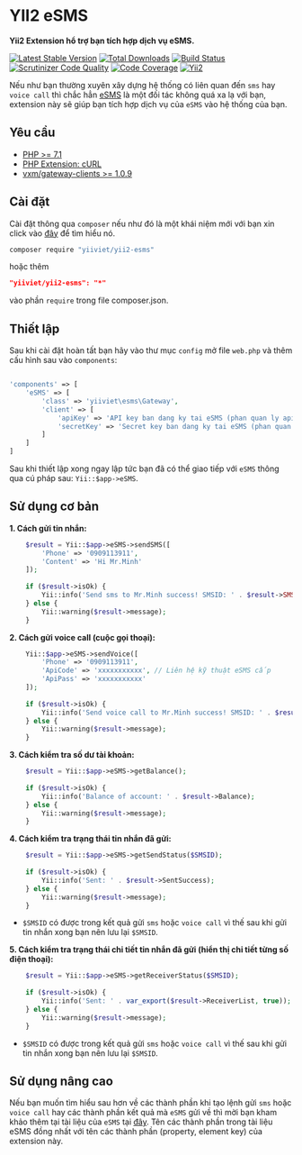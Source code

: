 # YII2 eSMS
**Yii2 Extension hổ trợ bạn tích hợp dịch vụ eSMS.**

[![Latest Stable Version](https://poser.pugx.org/yiiviet/yii2-esms/v/stable)](https://packagist.org/packages/yiiviet/yii2-esms)
[![Total Downloads](https://poser.pugx.org/yiiviet/yii2-esms/downloads)](https://packagist.org/packages/yiiviet/yii2-esms)
[![Build Status](https://travis-ci.org/yiiviet/yii2-esms.svg?branch=master)](https://travis-ci.org/yiiviet/yii2-esms)
[![Scrutinizer Code Quality](https://scrutinizer-ci.com/g/yiiviet/yii2-esms/badges/quality-score.png?b=master)](https://scrutinizer-ci.com/g/yiiviet/yii2-esms/?branch=master)
[![Code Coverage](https://scrutinizer-ci.com/g/yiiviet/yii2-esms/badges/coverage.png?b=master)](https://scrutinizer-ci.com/g/yiiviet/yii2-esms/?branch=master)
[![Yii2](https://img.shields.io/badge/Powered_by-Yii_Framework-green.svg?style=flat)](http://www.yiiframework.com/)

Nếu như bạn thường xuyên xây dựng hệ thống có liên quan đến `sms` hay `voice call` thì chắc hẳn
[eSMS](http://esms.vn) là một đối tác không quá xa lạ với bạn, extension này sẽ giúp bạn tích hợp dịch vụ của `eSMS`
vào hệ thống của bạn.

## Yêu cầu
* [PHP >= 7.1](http://php.net)
* [PHP Extension: cURL](http://pear.php.net)
* [vxm/gateway-clients >= 1.0.9](https://github.com/vuongxuongminh/yii2-gateway-clients)

## Cài đặt

Cài đặt thông qua `composer` nếu như đó là một khái niệm mới với bạn xin click vào 
[đây](http://getcomposer.org/download/) để tìm hiểu nó.

```sh
composer require "yiiviet/yii2-esms"
```

hoặc thêm

```json
"yiiviet/yii2-esms": "*"
```

vào phần `require` trong file composer.json.

## Thiết lập

Sau khi cài đặt hoàn tất bạn hãy vào thư mục `config` mở file `web.php` và thêm cấu hình sau
vào `components`:

```php

'components' => [
    'eSMS' => [
        'class' => 'yiiviet\esms\Gateway',
        'client' => [
            'apiKey' => 'API key ban dang ky tai eSMS (phan quan ly api)',
            'secretKey' => 'Secret key ban dang ky tai eSMS (phan quan ly api)'
        ]
    ]
]

```

Sau khi thiết lập xong ngay lập tức bạn đã có thể giao tiếp với `eSMS` thông qua cú pháp sau:
`Yii::$app->eSMS`.

## Sử dụng cơ bản

**1. Cách gửi tin nhắn:**

```php
    $result = Yii::$app->eSMS->sendSMS([
        'Phone' => '0909113911',
        'Content' => 'Hi Mr.Minh'
    ]);
    
    if ($result->isOk) {
        Yii::info('Send sms to Mr.Minh success! SMSID: ' . $result->SMSID);
    } else {
        Yii::warning($result->message);
    }
```

**2. Cách gửi voice call (cuộc gọi thoại):**

```php
    Yii::$app->eSMS->sendVoice([
        'Phone' => '0909113911',
        'ApiCode' => 'xxxxxxxxxxx', // Liên hệ kỹ thuật eSMS cấp
        'ApiPass' => 'xxxxxxxxxxx'
    ]);
    
    if ($result->isOk) {
        Yii::info('Send voice call to Mr.Minh success! SMSID: ' . $result->SMSID);
    } else {
        Yii::warning($result->message);
    }    
```

**3. Cách kiểm tra số dư tài khoản:**

```php
    $result = Yii::$app->eSMS->getBalance();
    
    if ($result->isOk) {
        Yii::info('Balance of account: ' . $result->Balance);
    } else {
        Yii::warning($result->message);
    }
```

**4. Cách kiểm tra trạng thái tin nhắn đã gửi:**

```php
    $result = Yii::$app->eSMS->getSendStatus($SMSID);
    
    if ($result->isOk) {
        Yii::info('Sent: ' . $result->SentSuccess);
    } else {
        Yii::warning($result->message);
    }
```

* `$SMSID` có được trong kết quả gửi `sms` hoặc `voice call` vì thế sau khi gửi tin nhắn xong bạn nên lưu lại `$SMSID`.


**5. Cách kiểm tra trạng thái chi tiết tin nhắn đã gửi (hiển thị chi tiết từng số điện thoại):**

```php
    $result = Yii::$app->eSMS->getReceiverStatus($SMSID);
    
    if ($result->isOk) {
        Yii::info('Sent: ' . var_export($result->ReceiverList, true));
    } else {
        Yii::warning($result->message);
    }
```

* `$SMSID` có được trong kết quả gửi `sms` hoặc `voice call` vì thế sau khi gửi tin nhắn xong bạn nên lưu lại `$SMSID`.

## Sử dụng nâng cao

Nếu bạn muốn tìm hiểu sau hơn về các thành phần khi tạo lệnh gửi `sms` hoặc `voice call` hay các thành 
phần kết quả mà `eSMS` gửi về thì mời bạn kham khảo thêm tại tài liệu của `eSMS` tại [đây](https://account.esms.vn/TailieuAPI_V4_060215_Rest_Public.pdf).
Tên các thành phần trong tài liệu eSMS đồng nhất với tên các thành phần (property, element key) của extension này.
